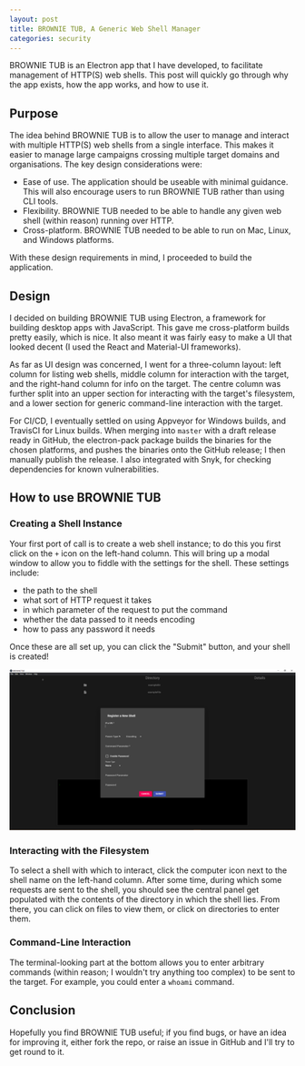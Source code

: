 ```yaml
---
layout: post
title: BROWNIE TUB, A Generic Web Shell Manager
categories: security
---
```


BROWNIE TUB is an Electron app that I have developed, to facilitate management of HTTP(S) web shells. This post will quickly go through why the app exists, how the app works, and how to use it.

## Purpose

The idea behind BROWNIE TUB is to allow the user to manage and interact with multiple HTTP(S) web shells from a single interface. This makes it easier to manage large campaigns crossing multiple target domains and organisations. The key design considerations were:

- Ease of use. The application should be useable with minimal guidance. This will also encourage users to run BROWNIE TUB rather than using CLI tools.
- Flexibility. BROWNIE TUB needed to be able to handle any given web shell (within reason) running over HTTP.
- Cross-platform. BROWNIE TUB needed to be able to run on Mac, Linux, and Windows platforms.

With these design requirements in mind, I proceeded to build the application.

## Design

I decided on building BROWNIE TUB using Electron, a framework for building desktop apps with JavaScript. This gave me cross-platform builds pretty easily, which is nice. It also meant it was fairly easy to make a UI that looked decent (I used the React and Material-UI frameworks).

As far as UI design was concerned, I went for a three-column layout: left column for listing web shells, middle column for interaction with the target, and the right-hand column for info on the target. The centre column was further split into an upper section for interacting with the target's filesystem, and a lower section for generic command-line interaction with the target.

For CI/CD, I eventually settled on using Appveyor for Windows builds, and TravisCI for Linux builds. When merging into `master` with a draft release ready in GitHub, the electron-pack package builds the binaries for the chosen platforms, and pushes the binaries onto the GitHub release; I then manually publish the release. I also integrated with Snyk, for checking dependencies for known vulnerabilities.

## How to use BROWNIE TUB

### Creating a Shell Instance

Your first port of call is to create a web shell instance; to do this you first click on the `+` icon on the left-hand column. This will bring up a modal window to allow you to fiddle with the settings for the shell. These settings include:

- the path to the shell
- what sort of HTTP request it takes
- in which parameter of the request to put the command
- whether the data passed to it needs encoding
- how to pass any password it needs

Once these are all set up, you can click the "Submit" button, and your shell is created!

![Create a Shell Instance](../../images/security/brownie-tub/create-shell.png)

### Interacting with the Filesystem

To select a shell with which to interact, click the computer icon next to the shell name on the left-hand column. After some time, during which some requests are sent to the shell, you should see the central panel get populated with the contents of the directory in which the shell lies. From there, you can click on files to view them, or click on directories to enter them.

### Command-Line Interaction

The terminal-looking part at the bottom allows you to enter arbitrary commands (within reason; I wouldn't try anything too complex) to be sent to the target. For example, you could enter a `whoami` command.

## Conclusion

Hopefully you find BROWNIE TUB useful; if you find bugs, or have an idea for improving it, either fork the repo, or raise an issue in GitHub and I'll try to get round to it.
